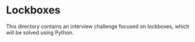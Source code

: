 # Lockboxes
This directory contains an interview challenge focused on lockboxes, which will be solved using Python.
